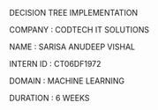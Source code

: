 DECISION TREE IMPLEMENTATION

COMPANY : CODTECH IT SOLUTIONS

NAME : SARISA ANUDEEP VISHAL

INTERN ID : CT06DF1972

DOMAIN : MACHINE LEARNING

DURATION : 6 WEEKS
